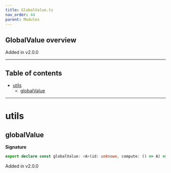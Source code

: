 ```yaml
---
title: GlobalValue.ts
nav_order: 44
parent: Modules
---
```


## GlobalValue overview

Added in v2.0.0

---

<h2 class="text-delta">Table of contents</h2>

- [utils](#utils)
  - [globalValue](#globalvalue)

---

# utils

## globalValue

**Signature**

```ts
export declare const globalValue: <A>(id: unknown, compute: () => A) => A
```

Added in v2.0.0
